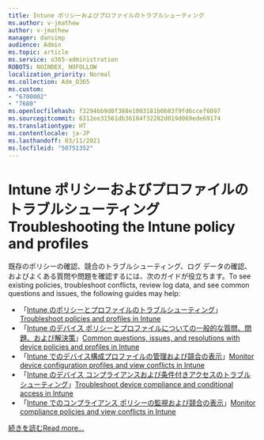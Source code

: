 ```yaml
---
title: Intune ポリシーおよびプロファイルのトラブルシューティング
ms.author: v-jmathew
author: v-jmathew
manager: dansimp
audience: Admin
ms.topic: article
ms.service: o365-administration
ROBOTS: NOINDEX, NOFOLLOW
localization_priority: Normal
ms.collection: Adm_O365
ms.custom:
- "6700002"
- "7680"
ms.openlocfilehash: f3294bb9d0f388e1003181b0b83f9fd6ccef6097
ms.sourcegitcommit: 6312ee31561db36104f32282d019d069ede69174
ms.translationtype: HT
ms.contentlocale: ja-JP
ms.lasthandoff: 03/11/2021
ms.locfileid: "50751352"
---
```

# <a name="troubleshooting-the-intune-policy-and-profiles"></a><span data-ttu-id="06d23-102">Intune ポリシーおよびプロファイルのトラブルシューティング</span><span class="sxs-lookup"><span data-stu-id="06d23-102">Troubleshooting the Intune policy and profiles</span></span>

<span data-ttu-id="06d23-103">既存のポリシーの確認、競合のトラブルシューティング、ログ データの確認、およびよくある質問や問題を確認するには、次のガイドが役立ちます。</span><span class="sxs-lookup"><span data-stu-id="06d23-103">To see existing policies, troubleshoot conflicts, review log data, and see common questions and issues, the following guides may help:</span></span>

- <span data-ttu-id="06d23-104">「[Intune のポリシーとプロファイルのトラブルシューティング](https://docs.microsoft.com/troubleshoot/mem/intune/troubleshoot-policies-in-microsoft-intune)」</span><span class="sxs-lookup"><span data-stu-id="06d23-104">[Troubleshoot policies and profiles in Intune](https://docs.microsoft.com/troubleshoot/mem/intune/troubleshoot-policies-in-microsoft-intune)</span></span>
- <span data-ttu-id="06d23-105">「[Intune のデバイス ポリシーとプロファイルについての一般的な質問、問題、および解決策](https://docs.microsoft.com/mem/intune/configuration/device-profile-troubleshoot)」</span><span class="sxs-lookup"><span data-stu-id="06d23-105">[Common questions, issues, and resolutions with device policies and profiles in Intune](https://docs.microsoft.com/mem/intune/configuration/device-profile-troubleshoot)</span></span>
- <span data-ttu-id="06d23-106">「[Intune でのデバイス構成プロファイルの管理および競合の表示](https://docs.microsoft.com/mem/intune/configuration/device-profile-monitor)」</span><span class="sxs-lookup"><span data-stu-id="06d23-106">[Monitor device configuration profiles and view conflicts in Intune](https://docs.microsoft.com/mem/intune/configuration/device-profile-monitor)</span></span>
- <span data-ttu-id="06d23-107">「[Intune のデバイス コンプライアンスおよび条件付きアクセスのトラブルシューティング](https://docs.microsoft.com/troubleshoot/mem/intune/troubleshoot-conditional-access)」</span><span class="sxs-lookup"><span data-stu-id="06d23-107">[Troubleshoot device compliance and conditional access in Intune](https://docs.microsoft.com/troubleshoot/mem/intune/troubleshoot-conditional-access)</span></span>
- <span data-ttu-id="06d23-108">「[Intune でのコンプライアンス ポリシーの監視および競合の表示](https://docs.microsoft.com/mem/intune/protect/compliance-policy-monitor)」</span><span class="sxs-lookup"><span data-stu-id="06d23-108">[Monitor compliance policies and view conflicts in Intune](https://docs.microsoft.com/mem/intune/protect/compliance-policy-monitor)</span></span>

[<span data-ttu-id="06d23-109">続きを読む</span><span class="sxs-lookup"><span data-stu-id="06d23-109">Read more...</span></span>](https://docs.microsoft.com/mem/intune/configuration/device-profiles)
